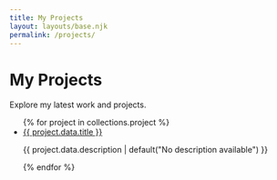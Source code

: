 ```yaml
---
title: My Projects
layout: layouts/base.njk
permalink: /projects/
---
```

# My Projects

Explore my latest work and projects.

<ul class="project-list">
{% for project in collections.project %}
  <li>
    <a href="{{ project.url }}">{{ project.data.title }}</a>
    <p>{{ project.data.description | default("No description available") }}</p>
  </li>
{% endfor %}
</ul>